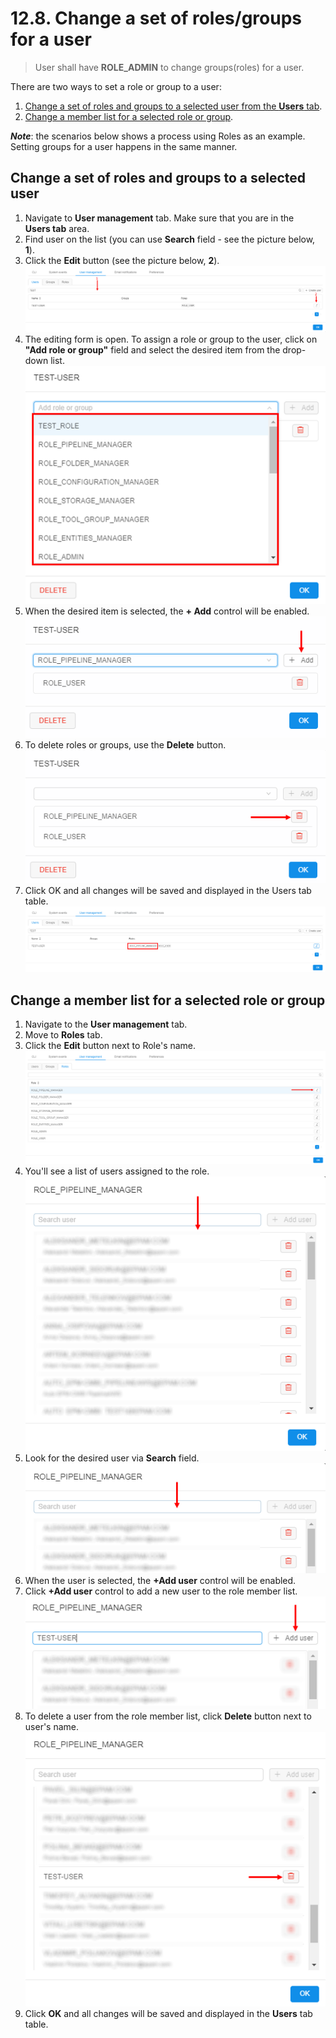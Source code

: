# 12.8. Change a set of roles/groups for a user

> User shall have **ROLE\_ADMIN** to change groups(roles) for a user.

There are two ways to set a role or group to a user:

1. [Change a set of roles and groups to a selected user from the **Users** tab](#change-a-set-of-roles-and-groups-to-a-selected-user).
2. [Change a member list for a selected role or group](#change-a-member-list-for-a-selected-role-or-group).

**_Note_**: the scenarios below shows a process using Roles as an example. Setting groups for a user happens in the same manner.

## Change a set of roles and groups to a selected user

1. Navigate to **User management** tab. Make sure that you are in the **Users tab** area.
2. Find user on the list (you can use **Search** field - see the picture below, **1**).
3. Click the **Edit** button (see the picture below, **2**).  
    ![CP_ChangeSetOfRolesGroupsForUser](attachments/ChangeRolesGroupsSetForUser_01.png)
4. The editing form is open. To assign a role or group to the user, click on **"Add role or group"** field and select the desired item from the drop-down list.  
    ![CP_ChangeSetOfRolesGroupsForUser](attachments/ChangeRolesGroupsSetForUser_02.png)
5. When the desired item is selected, the **+ Add** control will be enabled.  
    ![CP_ChangeSetOfRolesGroupsForUser](attachments/ChangeRolesGroupsSetForUser_03.png)
6. To delete roles or groups, use the **Delete** button.  
    ![CP_ChangeSetOfRolesGroupsForUser](attachments/ChangeRolesGroupsSetForUser_04.png)
7. Click OK and all changes will be saved and displayed in the Users tab table.  
    ![CP_ChangeSetOfRolesGroupsForUser](attachments/ChangeRolesGroupsSetForUser_05.png)

## Change a member list for a selected role or group

1. Navigate to the **User management** tab.
2. Move to **Roles** tab.
3. Click the **Edit** button next to Role's name.  
    ![CP_ChangeSetOfRolesGroupsForUser](attachments/ChangeRolesGroupsSetForUser_06.png)
4. You'll see a list of users assigned to the role.  
    ![CP_ChangeSetOfRolesGroupsForUser](attachments/ChangeRolesGroupsSetForUser_07.png)
5. Look for the desired user via **Search** field.  
    ![CP_ChangeSetOfRolesGroupsForUser](attachments/ChangeRolesGroupsSetForUser_08.png)
6. When the user is selected, the **+Add user** control will be enabled.
7. Click **+Add user** control to add a new user to the role member list.  
    ![CP_ChangeSetOfRolesGroupsForUser](attachments/ChangeRolesGroupsSetForUser_09.png)
8. To delete a user from the role member list, click **Delete** button next to user's name.  
    ![CP_ChangeSetOfRolesGroupsForUser](attachments/ChangeRolesGroupsSetForUser_10.png)
9. Click **OK** and all changes will be saved and displayed in the **Users** tab table.